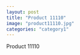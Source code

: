 ```yaml
---
layout: post
title: "Product 11110"
image: "product11110.jpg"
categories: "category1"
---
```

Product 11110
